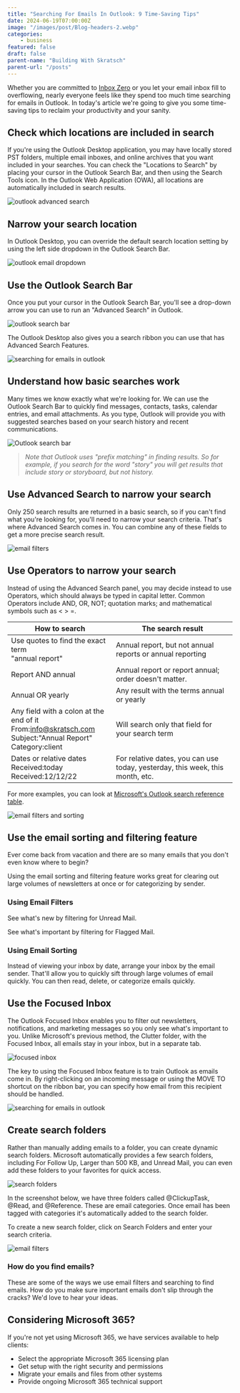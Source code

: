 ```yaml
---
title: "Searching For Emails In Outlook: 9 Time-Saving Tips"
date: 2024-06-19T07:00:00Z
image: "/images/post/Blog-headers-2.webp"
categories:
    - business
featured: false
draft: false
parent-name: "Building With Skratsch"
parent-url: "/posts"
---
```


Whether you are committed to [Inbox Zero](/business/inbox-zero-worthwhile-or-a-waste-of-time) or you let your email inbox fill to overflowing, nearly everyone feels like they spend too much time searching for emails in Outlook. In today's article we're going to give you some time-saving tips to reclaim your productivity and your sanity.

## Check which locations are included in search

If you're using the Outlook Desktop application, you may have locally stored PST folders, multiple email inboxes, and online archives that you want included in your searches. You can check the "Locations to Search" by placing your cursor in the Outlook Search Bar, and then using the Search Tools icon. In the Outlook Web Application (OWA), all locations are automatically included in search results.

![outlook advanced search](/images/post/emails-in-outlook1.webp)

## Narrow your search location

In Outlook Desktop, you can override the default search location setting by using the left side dropdown in the Outlook Search Bar.

![outlook email dropdown](/images/post/outlook-search2.webp)

## Use the Outlook Search Bar

Once you put your cursor in the Outlook Search Bar, you'll see a drop-down arrow you can use to run an "Advanced Search" in Outlook.

![outlook search bar](/images/post/outlook-search-3.webp)

The Outlook Desktop also gives you a search ribbon you can use that has Advanced Search Features.

![searching for emails in outlook](/images/post/outlook-search-4.webp)

## Understand how basic searches work

Many times we know exactly what we're looking for. We can use the Outlook Search Bar to quickly find messages, contacts, tasks, calendar entries, and email attachments. As you type, Outlook will provide you with suggested searches based on your search history and recent communications.

![Outlook search bar](/images/post/outlook-search-5.webp)

> _Note that Outlook uses "prefix matching" in finding results. So for example, if you search for the word "story" you will get results that include story or storyboard, but not history._

## Use Advanced Search to narrow your search

Only 250 search results are returned in a basic search, so if you can't find what you're looking for, you'll need to narrow your search criteria. That's where Advanced Search comes in. You can combine any of these fields to get a more precise search result.

![email filters](/images/post/outlook-search-6.webp)

## Use Operators to narrow your search

Instead of using the Advanced Search panel, you may decide instead to use Operators, which should always be typed in capital letter. Common Operators include AND, OR, NOT; quotation marks; and mathematical symbols such as < > =.

| How to search | The search result |
| --- | --- |
| Use quotes to find the exact term  <br>"annual report" | Annual report, but not annual reports or annual reporting |
| Report AND annual | Annual report or report annual; order doesn't matter. |
| Annual OR yearly | Any result with the terms annual or yearly |
| Any field with a colon at the end of it  <br>From:info@skratsch.com  <br>Subject:"Annual Report"  <br>Category:client | Will search only that field for your search term |
| Dates or relative dates  <br>Received:today  <br>Received:12/12/22 | For relative dates, you can use today, yesterday, this week, this month, etc. |

For more examples, you can look at [Microsoft's Outlook search reference table](https://support.microsoft.com/en-us/office/how-to-search-in-outlook-d824d1e9-a255-4c8a-8553-276fb895a8da).

![email filters and sorting](/images/post/outlook-search-7.webp)

## Use the email sorting and filtering feature

Ever come back from vacation and there are so many emails that you don't even know where to begin?

Using the email sorting and filtering feature works great for clearing out large volumes of newsletters at once or for categorizing by sender.

### Using Email Filters

See what's new by filtering for Unread Mail.

See what's important by filtering for Flagged Mail.

### Using Email Sorting

Instead of viewing your inbox by date, arrange your inbox by the email sender. That'll allow you to quickly sift through large volumes of email quickly. You can then read, delete, or categorize emails quickly.

## Use the Focused Inbox

The Outlook Focused Inbox enables you to filter out newsletters, notifications, and marketing messages so you only see what's important to you. Unlike Microsoft's previous method, the Clutter folder, with the Focused Inbox, all emails stay in your inbox, but in a separate tab.

![focused inbox](/images/post/outlook-search-8.webp)

The key to using the Focused Inbox feature is to train Outlook as emails come in.
By right-clicking on an incoming message or using the MOVE TO shortcut on the ribbon bar, you can specify how email from this recipient should be handled.

![searching for emails in outlook](/images/post/outlook-search-9.webp)

## Create search folders

Rather than manually adding emails to a folder, you can create dynamic search folders. Microsoft automatically provides a few search folders, including For Follow Up, Larger than 500 KB, and Unread Mail, you can even add these folders to your favorites for quick access.

![search folders](/images/post/outlook-search-10.webp)

In the screenshot below, we have three folders called @ClickupTask, @Read, and @Reference. These are email categories. Once email has been tagged with categories it's automatically added to the search folder.

To create a new search folder, click on Search Folders and enter your search criteria.

![email filters](/images/post/outlook-search-11.webp)

### How do you find emails?

These are some of the ways we use email filters and searching to find emails. How do you make sure important emails don't slip through the cracks? We'd love to hear your ideas.

## Considering Microsoft 365?

If you're not yet using Microsoft 365, we have services available to help clients:

- Select the appropriate Microsoft 365 licensing plan
- Get setup with the right security and permissions
- Migrate your emails and files from other systems
- Provide ongoing Microsoft 365 technical support
